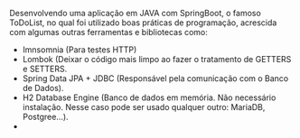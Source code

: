 Desenvolvendo uma aplicação em JAVA com SpringBoot, o famoso ToDoList, no qual foi utilizado boas práticas de programação, acrescida com algumas outras ferramentas e bibliotecas como:
- Imnsomnia (Para testes HTTP)
- Lombok (Deixar o código mais limpo ao fazer o tratamento de GETTERS e SETTERS.
- Spring Data JPA + JDBC (Responsável pela comunicação com o Banco de Dados).
- H2 Database Engine (Banco de dados em memória. Não necessário instalação. Nesse caso pode ser usado qualquer outro: MariaDB, Postgree...).
- 
